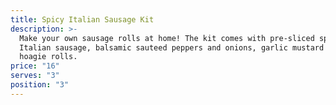 ```yaml
---
title: Spicy Italian Sausage Kit
description: >-
  Make your own sausage rolls at home! The kit comes with pre-sliced spicy
  Italian sausage, balsamic sauteed peppers and onions, garlic mustard and
  hoagie rolls.
price: "16"
serves: "3"
position: "3"
---
```

